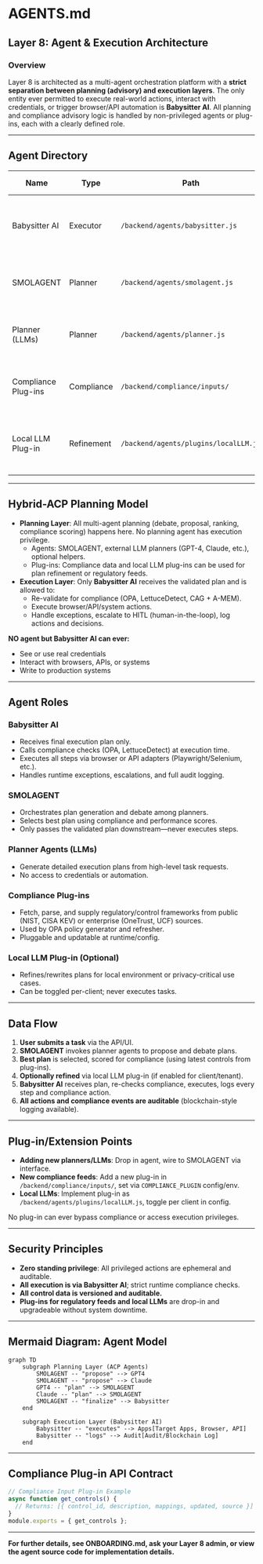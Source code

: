 # AGENTS.md

## Layer 8: Agent & Execution Architecture

### Overview

Layer 8 is architected as a multi-agent orchestration platform with a **strict separation between planning (advisory) and execution layers**. The only entity ever permitted to execute real-world actions, interact with credentials, or trigger browser/API automation is **Babysitter AI**. All planning and compliance advisory logic is handled by non-privileged agents or plug-ins, each with a clearly defined role.

---

## Agent Directory

| Name            | Type        | Path                                 | Execution Privilege | Purpose                                                       |
|-----------------|-------------|--------------------------------------|---------------------|---------------------------------------------------------------|
| Babysitter AI   | Executor    | `/backend/agents/babysitter.js`      | ✅ Yes              | Validates and executes plans, performs browser/API automation, logs actions. |
| SMOLAGENT       | Planner     | `/backend/agents/smolagent.js`       | ❌ No               | Aggregates and ranks plans from multiple planners; manages Hybrid-ACP logic. |
| Planner (LLMs)  | Planner     | `/backend/agents/planner.js`         | ❌ No               | Generates detailed step-by-step plans from task intent (calls LLMs).         |
| Compliance Plug-ins | Compliance | `/backend/compliance/inputs/`      | ❌ No               | Supplies regulatory/control data from open or commercial feeds to OPA.       |
| Local LLM Plug-in | Refinement  | `/backend/agents/plugins/localLLM.js`| ❌ No               | (Optional) Refines plans using a local LLM for privacy/air-gapped use cases. |

---

## Hybrid-ACP Planning Model

- **Planning Layer**: All multi-agent planning (debate, proposal, ranking, compliance scoring) happens here. No planning agent has execution privilege.
    - Agents: SMOLAGENT, external LLM planners (GPT-4, Claude, etc.), optional helpers.
    - Plug-ins: Compliance data and local LLM plug-ins can be used for plan refinement or regulatory feeds.
- **Execution Layer**: Only **Babysitter AI** receives the validated plan and is allowed to:
    - Re-validate for compliance (OPA, LettuceDetect, CAG + A-MEM).
    - Execute browser/API/system actions.
    - Handle exceptions, escalate to HITL (human-in-the-loop), log actions and decisions.

**NO agent but Babysitter AI can ever:**
- See or use real credentials
- Interact with browsers, APIs, or systems
- Write to production systems

---

## Agent Roles

### Babysitter AI
- Receives final execution plan only.
- Calls compliance checks (OPA, LettuceDetect) at execution time.
- Executes all steps via browser or API adapters (Playwright/Selenium, etc.).
- Handles runtime exceptions, escalations, and full audit logging.

### SMOLAGENT
- Orchestrates plan generation and debate among planners.
- Selects best plan using compliance and performance scores.
- Only passes the validated plan downstream—never executes steps.

### Planner Agents (LLMs)
- Generate detailed execution plans from high-level task requests.
- No access to credentials or automation.

### Compliance Plug-ins
- Fetch, parse, and supply regulatory/control frameworks from public (NIST, CISA KEV) or enterprise (OneTrust, UCF) sources.
- Used by OPA policy generator and refresher.
- Pluggable and updatable at runtime/config.

### Local LLM Plug-in (Optional)
- Refines/rewrites plans for local environment or privacy-critical use cases.
- Can be toggled per-client; never executes tasks.

---

## Data Flow

1. **User submits a task** via the API/UI.
2. **SMOLAGENT** invokes planner agents to propose and debate plans.
3. **Best plan** is selected, scored for compliance (using latest controls from plug-ins).
4. **Optionally refined** via local LLM plug-in (if enabled for client/tenant).
5. **Babysitter AI** receives plan, re-checks compliance, executes, logs every step and compliance action.
6. **All actions and compliance events are auditable** (blockchain-style logging available).

---

## Plug-in/Extension Points

- **Adding new planners/LLMs**: Drop in agent, wire to SMOLAGENT via interface.
- **New compliance feeds**: Add a new plug-in in `/backend/compliance/inputs/`, set via `COMPLIANCE_PLUGIN` config/env.
- **Local LLMs**: Implement plug-in as `/backend/agents/plugins/localLLM.js`, toggle per client in config.

No plug-in can ever bypass compliance or access execution privileges.

---

## Security Principles

- **Zero standing privilege**: All privileged actions are ephemeral and auditable.
- **All execution is via Babysitter AI**; strict runtime compliance checks.
- **All control data is versioned and auditable.**
- **Plug-ins for regulatory feeds and local LLMs** are drop-in and upgradeable without system downtime.

---

## Mermaid Diagram: Agent Model

```mermaid
graph TD
    subgraph Planning Layer (ACP Agents)
        SMOLAGENT -- "propose" --> GPT4
        SMOLAGENT -- "propose" --> Claude
        GPT4 -- "plan" --> SMOLAGENT
        Claude -- "plan" --> SMOLAGENT
        SMOLAGENT -- "finalize" --> Babysitter
    end

    subgraph Execution Layer (Babysitter AI)
        Babysitter -- "executes" --> Apps[Target Apps, Browser, API]
        Babysitter -- "logs" --> Audit[Audit/Blockchain Log]
    end
```

---

## Compliance Plug-in API Contract

```js
// Compliance Input Plug-in Example
async function get_controls() {
  // Returns: [{ control_id, description, mappings, updated, source }]
}
module.exports = { get_controls };
```

---

**For further details, see ONBOARDING.md, ask your Layer 8 admin, or view the agent source code for implementation details.**

